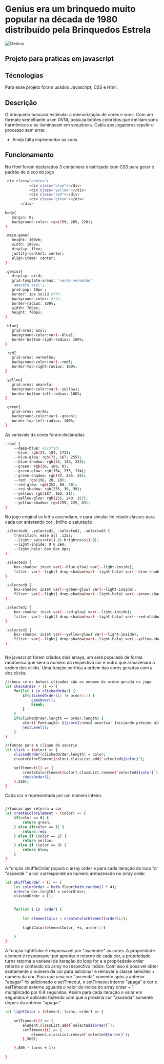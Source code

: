 # Genius era um brinquedo muito popular na década de 1980 distribuído pela Brinquedos Estrela
![Genius](genius.jpg)

## Projeto para praticas em javascript

## Técnologias
Para esse projeto foram usados Javascript, CSS e Html.

## Descrição
O brinquedo buscava estimular a memorização de cores e sons. Com um formato semelhante a um OVNI, possuía botões coloridos que emitiam sons harmônicos e se iluminavam em sequência. Cabia aos jogadores repetir o processo sem errar.
- Ainda falta implementar os sons.

## Funcionamento
  No Html foram declarados 3 conteiners e estilizado com CSS para gerar o padrão de disco do jogo
 ```sh
  div class="genius">
            <div class="blue"></div>
            <div class="yellow"></div>
            <div class="red"></div>
            <div class="green"></div>
        </div>
        
body{
    margin: 0;
    background-color: rgb(159, 205, 226);
}

.main-game{
    height: 100vh;
    width: 100vw;
    display: flex;
    justify-content: center;
    align-items: center;
}

.genius{
    display: grid;
    grid-template-areas: 'verde vermelho'
    'amarelo azul';
    grid-gap: 10px ;
    border: 1px solid #fff;
    background-color: #fff;
    border-radius: 100%;
    width: 700px;
    height: 700px;
}

.blue{
    grid-area: azul;
    background-color:var(--blue);
    border-bottom-right-radius: 100%;
}

.red{
    grid-area: vermelho;
    background-color:var(--red);
    border-top-right-radius: 100%;
}

.yellow{
    grid-area: amarelo;
    background-color:var(--yellow);
    border-bottom-left-radius: 100%;
}

.green{
    grid-area: verde;
    background-color:var(--green);
    border-top-left-radius: 100%;
}

```
As variaveis da cores foram declaradas

```sh
:root {
    --deep-blue: #110f1b;
    --blue: rgb(23, 101, 173);
    --blue-glow: rgb(73, 167, 255);
    --blue-shadow: rgb(33, 148, 255);
    --green: rgb(30, 180, 0);
    --green-glow: rgb(154, 255, 134);
    --green-shadow: rgb(72, 255, 35);
    --red: rgb(156, 20, 10);
    --red-glow: rgb(252, 89, 48);
    --red-shadow: rgb(255, 39, 39);
    --yellow: rgb(187, 162, 21);
    --yellow-glow: rgb(255, 240, 157);
    --yellow-shadow: rgb(255, 229, 83);
}
```
No jogo original os led´s ascendiam, e para simular foi criado classes para cada cor anterando cor , brilho e saturação.

```sh
.selected0, .selected1, .selected2, .selected3 {
    transition: ease all .125s;
    --light: saturate(1.2) brightness(1.8);
    --light-inside: 0 0 2em;
    --light-halo: 0px 0px 8px;
}

.selected3 {
    box-shadow: inset var(--blue-glow) var(--light-inside); 
    filter: var(--light) drop-shadow(var(--light-halo) var(--blue-shadow));
}

.selected0 {
    box-shadow: inset var(--green-glow) var(--light-inside); 
    filter: var(--light) drop-shadow(var(--light-halo) var(--green-shadow));
}

.selected1 {
    box-shadow: inset var(--red-glow) var(--light-inside); 
    filter: var(--light) drop-shadow(var(--light-halo) var(--red-shadow));
}

.selected2 {
    box-shadow: inset var(--yellow-glow) var(--light-inside); 
    filter: var(--light) drop-shadow(var(--light-halo) var(--yellow-shadow));
}



```
No javascript foram criados dois arrays, um será populado de forma randômica que será o numero da respectiva cor e outro que armazenará a ordem dos clicks. Uma função verifica a ordem das cores geradas com a dos clicks. 

```sh
//checa se os botoes clicados são os mesmos da ordem gerada no jogo
let checkOrder = () => {
    for(let i in clickedOrder) {
        if(clickedOrder[i] != order[i]) {
            gameOver();
            break;
        }
    }
    if(clickedOrder.length == order.length) {
        alert(`Pontuação: ${score}\nVocê acertou! Iniciando próximo nível!`);
        nextLevel();
    }
}

//funcao para o clique do usuario
let click = (color) => {
    clickedOrder[clickedOrder.length] = color;
    createColorElement(color).classList.add(`selected${color}`);

    setTimeout(() => {
        createColorElement(color).classList.remove(`selected${color}`);
        checkOrder();
    },250);
}
```
Cada cor é representada por um numero inteiro.
```sh

//funcao que retorna a cor
let createColorElement = (color) => {
    if(color == 0) {
        return green;
    } else if(color == 1) {
        return red;
    } else if (color == 2) {
        return yellow;
    } else if (color == 3) {
        return blue;
    }
}
```
A função shuffleOrder popula o array order e para cada iteração do loop for "ascende " a cor corresponde ao numero armazenado no array order.
```sh
let shuffleOrder = () => {
    let colorOrder = Math.floor(Math.random() * 4);
    order[order.length] = colorOrder;
    clickedOrder = [];
    

    for(let i in  order) {
        
        let elementColor = createColorElement(order[i]);
        
        lightColor(elementColor, +i, order[i])
       
    }
}

```
A função lightColor é responsavél por "ascender" as cores. A propriedade element é responsavel por apontar o retorno de cada cor, a propriedade turns retorna a variavel de iteração do loop for e a propriedade order retorna o conteudo do array no respectivo indice.
Com isso é possivel obter exatamente o numero da cor para adicionar e remover a classe selected + numero da cor.
Para que uma cor "ascenda" somente após a anterior "apagar" foi adicionado o setTimeout, o setTimeout interno "apaga" a cor e setTimeout externo aguarda o valor do indice do array order + 1 multiplicado por 0.8 segundos. Assim para cada iteração o valor em segundos é dobrado fazendo com que a proxima cor "ascenda" somente depois da anterior "apagar".
```sh
let lightColor = (element, turns, order) => {
   
    setTimeout(() => {
        element.classList.add(`selected${order}`);
        setTimeout(() => {
            element.classList.remove(`selected${order}`);
        },500);

    },800 * turns + 1);
    
}

